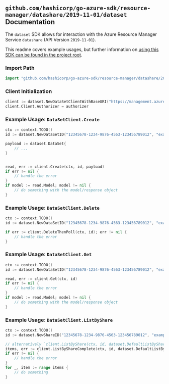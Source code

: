 
## `github.com/hashicorp/go-azure-sdk/resource-manager/datashare/2019-11-01/dataset` Documentation

The `dataset` SDK allows for interaction with the Azure Resource Manager Service `datashare` (API Version `2019-11-01`).

This readme covers example usages, but further information on [using this SDK can be found in the project root](https://github.com/hashicorp/go-azure-sdk/tree/main/docs).

### Import Path

```go
import "github.com/hashicorp/go-azure-sdk/resource-manager/datashare/2019-11-01/dataset"
```


### Client Initialization

```go
client := dataset.NewDataSetClientWithBaseURI("https://management.azure.com")
client.Client.Authorizer = authorizer
```


### Example Usage: `DataSetClient.Create`

```go
ctx := context.TODO()
id := dataset.NewDataSetID("12345678-1234-9876-4563-123456789012", "example-resource-group", "accountValue", "shareValue", "dataSetValue")

payload := dataset.DataSet{
	// ...
}


read, err := client.Create(ctx, id, payload)
if err != nil {
	// handle the error
}
if model := read.Model; model != nil {
	// do something with the model/response object
}
```


### Example Usage: `DataSetClient.Delete`

```go
ctx := context.TODO()
id := dataset.NewDataSetID("12345678-1234-9876-4563-123456789012", "example-resource-group", "accountValue", "shareValue", "dataSetValue")

if err := client.DeleteThenPoll(ctx, id); err != nil {
	// handle the error
}
```


### Example Usage: `DataSetClient.Get`

```go
ctx := context.TODO()
id := dataset.NewDataSetID("12345678-1234-9876-4563-123456789012", "example-resource-group", "accountValue", "shareValue", "dataSetValue")

read, err := client.Get(ctx, id)
if err != nil {
	// handle the error
}
if model := read.Model; model != nil {
	// do something with the model/response object
}
```


### Example Usage: `DataSetClient.ListByShare`

```go
ctx := context.TODO()
id := dataset.NewShareID("12345678-1234-9876-4563-123456789012", "example-resource-group", "accountValue", "shareValue")

// alternatively `client.ListByShare(ctx, id, dataset.DefaultListByShareOperationOptions())` can be used to do batched pagination
items, err := client.ListByShareComplete(ctx, id, dataset.DefaultListByShareOperationOptions())
if err != nil {
	// handle the error
}
for _, item := range items {
	// do something
}
```
